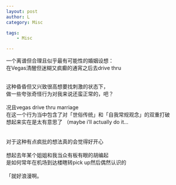 ```yaml
---
layout: post
author: L
category: Misc

tags:
    - Misc

---
```

一个离谱但合理且似乎最有可能性的婚姻设想：<br>
在Vegas清醒但迷糊又疯癫的通宵之后去drive thru<br>

<br>这种昏昏但又兴致很高想要找刺激的状态下，<br>
做一些夸张奇怪行为对我来说还蛮正常的，吧？<br>
<br>
况且vegas drive thru marriage<br>
在这一个行为当中包含了对「世俗传统」和「自我常规观念」的双重打破<br>
想起来实在是太有意思了 （maybe i’ll actually do it…<br>
<br>
<br>
对于这种有点疯批的想法真的会觉得好开心<br>
<br>
想起去年某个姐姐和我当众有板有眼的胡编起<br>
是如何常年在机场到达楼瞎转pick up然后偶然认识的<br>
<br>
「就好浪漫啊。<br>


